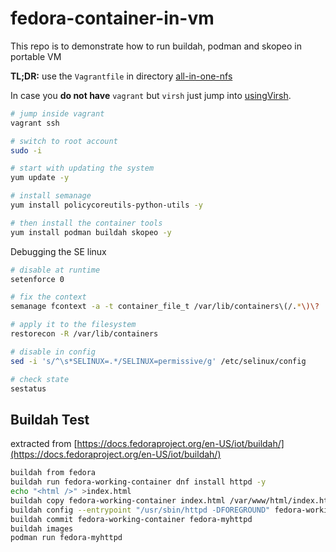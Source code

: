 # fedora-container-in-vm

This repo is to demonstrate how to run buildah, podman and skopeo in portable VM

__TL;DR:__ use the ```Vagrantfile``` in directory [all-in-one-nfs](all-in-one-nfs/README.md)

In case you __do not have__ ```vagrant``` but ```virsh``` just jump into [usingVirsh](usingVirsh).

```bash
# jump inside vagrant
vagrant ssh
```

```bash
# switch to root account
sudo -i

# start with updating the system
yum update -y

# install semanage
yum install policycoreutils-python-utils -y

# then install the container tools
yum install podman buildah skopeo -y
```

Debugging the SE linux

```bash
# disable at runtime
setenforce 0

# fix the context
semanage fcontext -a -t container_file_t /var/lib/containers\(/.*\)\?

# apply it to the filesystem
restorecon -R /var/lib/containers

# disable in config
sed -i 's/^\s*SELINUX=.*/SELINUX=permissive/g' /etc/selinux/config

# check state
sestatus
```

## Buildah Test

extracted from [https://docs.fedoraproject.org/en-US/iot/buildah/](https://docs.fedoraproject.org/en-US/iot/buildah/)

```bash
buildah from fedora
buildah run fedora-working-container dnf install httpd -y
echo "<html />" >index.html
buildah copy fedora-working-container index.html /var/www/html/index.html
buildah config --entrypoint "/usr/sbin/httpd -DFOREGROUND" fedora-working-container
buildah commit fedora-working-container fedora-myhttpd
buildah images
podman run fedora-myhttpd
```
